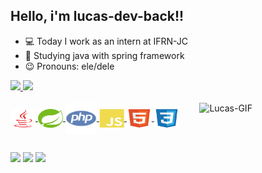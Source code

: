 ## Hello, i'm lucas-dev-back!!

- 💻 Today I work as an intern at IFRN-JC
- 🌱 Studying java with spring framework
- 😉 Pronouns: ele/dele

<div>
  <a href="https://github.com/Lucas-dev-back"/>
  <img height="150em" src="https://github-readme-stats.vercel.app/api?username=lucas-dev-back&show_icons=true&theme=omni&include_all_commits=true&count_private=true"/>
  <img height="150em" src="https://github-readme-stats.vercel.app/api/top-langs/?username=lucas-dev-back&layout=compact&langs_count=7&theme=omni"/>
</div>
  
<div style="display: inline_block"><br>
  <img align="center" alt="Lucas-Java" height="30" width="40" src="https://raw.githubusercontent.com/devicons/devicon/master/icons/java/java-plain.svg"/>
  <img align="center" alt="Lucas-Spring" height="30" width="40" src="https://raw.githubusercontent.com/devicons/devicon/master/icons/spring/spring-original.svg"/>
  <img align="center" alt="Lucas-php" height="50" width="50" src="https://raw.githubusercontent.com/devicons/devicon/master/icons/php/php-plain.svg">
  <img align="center" alt="Lucas-Js" height="30" width="40" src="https://raw.githubusercontent.com/devicons/devicon/master/icons/javascript/javascript-plain.svg"/>
  <img align="center" alt="Lucas-HTML" height="30" width="40" src="https://raw.githubusercontent.com/devicons/devicon/master/icons/html5/html5-original.svg"/>
  <img align="center" alt="Lucas-CSS" height="30" width="40" src="https://raw.githubusercontent.com/devicons/devicon/master/icons/css3/css3-original.svg"/>
  <img align="right"  alt="Lucas-GIF" style="object-fit:cover;" width="40%" src="https://pa1.narvii.com/7174/85a86d9f5f3cf24761dae3e6194533e4bac2ad39r1-540-304_hq.gif"/>
</div>
 
##
  
<div> 
 <a href="https://discord.gg/kx8zHMJU4y" target="_blank"><img src="https://img.shields.io/badge/Discord-7289DA?style=for-the-badge&logo=discord&logoColor=white" target="_blank"/></a>
  <a href="https://t.me/lucas_jdev" target="_blank"><img src="https://img.shields.io/badge/Telegram-2CA5E0?style=for-the-badge&logo=telegram&logoColor=white" target="_blank"/></a>
  <a href="mailto:lucas.jdev1@gmail.com"><img src="https://img.shields.io/badge/Gmail-D14836?style=for-the-badge&logo=gmail&logoColor=white" target="_blank"/></a>
</div>
